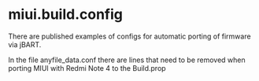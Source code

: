 # miui.build.config
There are published examples of configs for automatic porting of firmware via jBART.


In the file anyfile_data.conf there are lines that need to be removed when porting MIUI with Redmi Note 4 to the Build.prop

